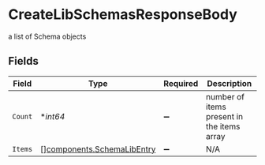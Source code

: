 # CreateLibSchemasResponseBody

a list of Schema objects


## Fields

| Field                                                                    | Type                                                                     | Required                                                                 | Description                                                              |
| ------------------------------------------------------------------------ | ------------------------------------------------------------------------ | ------------------------------------------------------------------------ | ------------------------------------------------------------------------ |
| `Count`                                                                  | **int64*                                                                 | :heavy_minus_sign:                                                       | number of items present in the items array                               |
| `Items`                                                                  | [][components.SchemaLibEntry](../../models/components/schemalibentry.md) | :heavy_minus_sign:                                                       | N/A                                                                      |